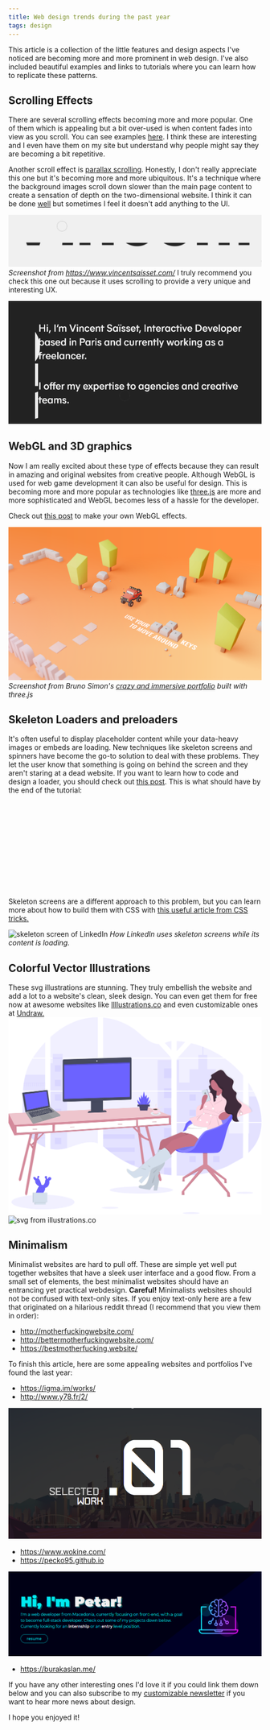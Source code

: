 ```yaml
---
title: Web design trends during the past year
tags: design
---
```

This article is a collection of the little features and design aspects I've noticed are becoming more and more prominent in web design. I've also included beautiful examples and links to tutorials where you can learn how to replicate these patterns.

## Scrolling Effects
There are several scrolling effects becoming more and more popular. One of them which is appealing but a bit over-used is when content fades into view as you scroll. You can see examples <a href="https://michalsnik.github.io/aos/" target="_blank" rel="noopener">here</a>. I think these are interesting and I even have them on my site but understand why people might say they are becoming a bit repetitive.

Another scroll effect is [parallax scrolling](https://www.w3schools.com/howto/howto_css_parallax.asp). Honestly, I don't really appreciate this one but it's becoming more and more ubiquitous. It's a technique where the background images scroll down slower than the main page content to create a sensation of depth on the two-dimensional website.
I think it can be done <a href="https://davideperozzi.com/" target="_blank" rel="noopener">well</a> but sometimes I feel it doesn't add anything to the UI.

![vincent saisset portfolio](/assets/images/vinc.png)
_Screenshot from <a href="https://www.vincentsaisset.com/" target="_blank" rel="noopener">https://www.vincentsaisset.com/</a>_
I truly recommend you check this one out because it uses scrolling to provide a very unique and interesting UX.

![vincent saisset portfolio](/assets/images/vinc2.png)

## WebGL and 3D graphics
Now I am really excited about these type of effects because they can result in amazing and original websites from creative people. Although WebGL is used for web game development it can also be useful for design. 
This is becoming more and more popular as technologies like <a href="https://threejs.org/" target="_blank" rel="noopener">three.js</a> are more and more sophisticated and WebGL becomes less of a hassle for the developer.

Check out <a href="https://code.tutsplus.com/tutorials/webgl-with-threejs-basics--net-35688" target="_blank" rel="noopener">this post</a> to make your own WebGL effects.

![bruno simon portfolio](/assets/images/bruno.png)
_Screenshot from Bruno Simon's <a target="_blank" rel="noopener" href="https://bruno-simon.com">crazy and immersive portfolio</a> built with three.js_

## Skeleton Loaders and preloaders
It's often useful to display placeholder content while your data-heavy images or embeds are loading. New techniques like skeleton screens and spinners have become the go-to solution to deal with these problems. 
They let the user know that something is going on behind the screen and they aren't staring at a dead website.
If you want to learn how to code and design a loader, you should check out [this post](http://uzpg.me/2019/09/22/design-preloader.html). This is what should have by the end of the tutorial:
<pre><code>

<div id="loader">
  <div id="uno" class="circles"></div>
  <div id="dos" class="circles"></div>
  <div id="tres" class="circles"></div>
</div>
<div id="content">
</div>
</code></pre>
Skeleton screens are a different approach to this problem, but you can learn more about how to build them with CSS with <a href="https://css-tricks.com/building-skeleton-screens-css-custom-properties/" target="_blank" rel="noopener">this useful article from CSS tricks.</a>

![skeleton screen of LinkedIn](https://external-content.duckduckgo.com/iu/?u=https%3A%2F%2Fcdn-images-1.medium.com%2Fmax%2F1200%2F1*jsSAlA0PhcXbrHflQDny9A.png&f=1&nofb=1)
_How LinkedIn uses skeleton screens while its content is loading._

## Colorful Vector Illustrations
These svg illustrations are stunning. They truly embellish the website and add a lot to a website's clean, sleek design. You can even get them for free now at awesome websites like <a href="https://illlustrations.co/" target="_blank" rel="noopener">Illlustrations.co</a> and even customizable ones at <a href="https://undraw.co/" target="_blank" rel="noopener">Undraw.</a>
![svg illustration from undraw](/assets/images/designer-life.svg)
![svg from illustrations.co](https://illlustrations.co/static/91f9aa360159f6dc3c1288a297581448/af144/day70-designer-fav-tool-wacom.png)

## Minimalism 
Minimalist websites are hard to pull off. These are simple yet well put together websites that have a sleek user interface and a good flow. From a small set of elements, the best minimalist websites should have an entrancing yet practical webdesign. **Careful!** Minimalists websites should not be confused with text-only sites. If you enjoy text-only here are a few that originated on a hilarious reddit thread (I recommend that you view them in order):
- <a href="http://motherfuckingwebsite.com/" target="_blank" rel="noopener">http://motherfuckingwebsite.com/</a>
- <a href="http://bettermotherfuckingwebsite.com/" target="_blank" rel="noopener">http://bettermotherfuckingwebsite.com/</a>
- <a href="https://bestmotherfucking.website/" target="_blank" rel="noopener">https://bestmotherfucking.website/</a>

To finish this article, here are some appealing websites and portfolios I've found the last year:
- <a href="https://igma.im/works/" target="_blank" rel="noopener">https://igma.im/works/</a>
- <a href="http://www.y78.fr/2/" target="_blank" rel="noopener">http://www.y78.fr/2/</a>

![y78 portfolio](/assets/images/y78.png)

- <a href="https://www.wokine.com/" target="_blank" rel="noopener">https://www.wokine.com/</a>
- <a href="https://pecko95.github.io/Portfolio" target="_blank" rel="noopener">https://pecko95.github.io</a>

![pecko portfolio](/assets/images/petar.png)
- <a href="https://burakaslan.me/" target="_blank" rel="noopener">https://burakaslan.me/</a>

If you have any other interesting ones I'd love it if you could link them down below and you can also subscribe to my [customizable newsletter](http://metadigest.uzpg.me) if you want to hear more news about design.

I hope you enjoyed it!
